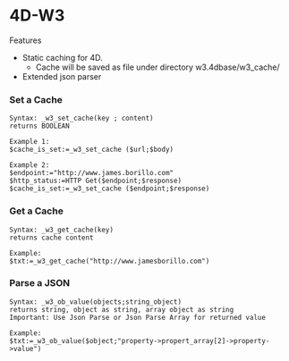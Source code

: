 # 4D-W3
Features
- Static caching for 4D.
  - Cache will be saved as file under directory w3.4dbase/w3_cache/
- Extended json parser

### Set a Cache
```
Syntax: _w3_set_cache(key ; content)
returns BOOLEAN

Example 1:
$cache_is_set:=_w3_set_cache ($url;$body)

Example 2:
$endpoint:="http://www.james.borillo.com"
$http_status:=HTTP Get($endpoint;$response)
$cache_is_set:=_w3_set_cache ($endpoint;$response)

```

### Get a Cache
```
Syntax: _w3_get_cache(key)
returns cache content

Example:
$txt:=_w3_get_cache("http://www.jamesborillo.com")

```

### Parse a JSON
```
Syntax: _w3_ob_value(objects;string_object)
returns string, object as string, array object as string
Important: Use Json Parse or Json Parse Array for returned value

Example:
$txt:=_w3_ob_value($object;"property->propert_array[2]->property->value")

```

